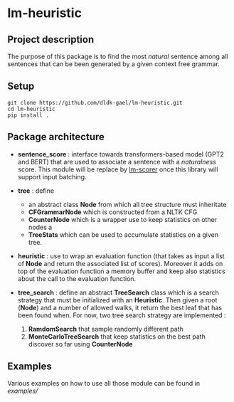 # lm-heuristic

## Project description

The purpose of this package is to find the most *natural* sentence among all sentences 
that can be been generated by a given context free grammar. 

## Setup

```
git clone https://github.com/dldk-gael/lm-heuristic.git
cd lm-heuristic
pip install .
```

## Package architecture 

- **sentence_score** : interface towards transformers-based model (GPT2 and BERT) 
that are used to associate a sentence with a *naturalness* score. This module will be replace by [lm-scorer](https://github.com/simonepri/lm-scorer) once this library will support input batching. 

- **tree** : define 
    - an abstract class **Node** from which all tree structure must inheritate 
    - **CFGrammarNode** which is constructed from a NLTK CFG
    - **CounterNode** which is a wrapper use to keep statistics on other nodes a 
    - **TreeStats** which can be used to accumulate statistics on a given tree. 

- **heuristic** : use to wrap an evaluation function (that takes as input a list of **Node** and return the associated list of scores). Moreover it adds on top of the evaluation function a memory buffer and keep also statistics about the call to the evaluation function. 

 - **tree_search** : define an abstract **TreeSearch** class which is a search strategy that must be initialized with an **Heuristic**. Then given a root (**Node**) and a number of allowed walks, it return the best leaf that has been found when. For now, two tree search strategy are implemented : 
     1. **RamdomSearch** that sample randomly different path 
     2. **MonteCarloTreeSearch** that keep statistics on the best path discover so far using **CounterNode** 
  
    
## Examples

Various examples on how to use all those module can be found in *examples/*
